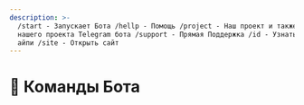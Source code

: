 ```yaml
---
description: >-
  /start - Запускает Бота /hellp - Помощь /project - Наш проект и также + и -
  нашего проекта Telegram бота /support - Прямая Поддержка /id - Узнать свой
  айпи /site - Открыть сайт
---
```


# 🤖 Команды Бота

&#x20;
